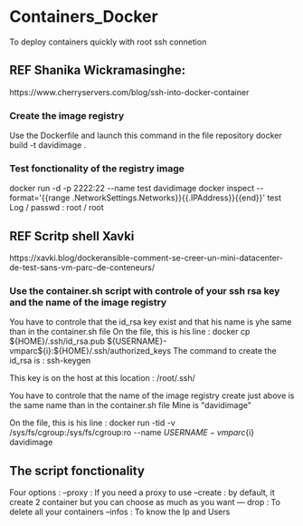 <h1> Containers_Docker </h1>
To deploy containers quickly with root ssh connetion


<h2> REF Shanika Wickramasinghe:  </h2>
https://www.cherryservers.com/blog/ssh-into-docker-container

<h3> Create the image registry </h3>
Use the Dockerfile and launch this command in the file repository
docker build -t davidimage .

<h3> Test fonctionality of the registry image </h3>
docker run -d -p 2222:22 --name test davidimage
docker inspect --format='{{range .NetworkSettings.Networks}}{{.IPAddress}}{{end}}'  test
Log / passwd    :    root / root


<h2> REF Scritp shell Xavki </h2>
https://xavki.blog/dockeransible-comment-se-creer-un-mini-datacenter-de-test-sans-vm-parc-de-conteneurs/

<h3> Use the container.sh script with controle of your ssh rsa key and the name of the image registry </h3>
You have to controle that the  id_rsa key exist and that his name is yhe same than in the container.sh file
On the file, this is his line :
docker cp ${HOME}/.ssh/id_rsa.pub ${USERNAME}-vmparc${i}:${HOME}/.ssh/authorized_keys
The command to create the id_rsa is :
ssh-keygen

This key is on the host at this location : /root/.ssh/

You have to controle that the name of the image registry create just above is the same name than in the container.sh file
Mine is "davidimage"

On the file, this is his line :
docker run -tid -v /sys/fs/cgroup:/sys/fs/cgroup:ro --name ${USERNAME}-vmparc${i} davidimage

<h2> The script fonctionality  </h2>
Four options :
–proxy : If you need a proxy to use
–create : by default, it create 2 container but you can choose as much as you want
— drop : To delete all your containers
–infos : To know the Ip and Users


